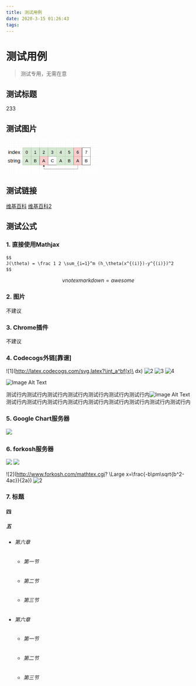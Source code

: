 ```yaml
---
title: 测试用例
date: 2020-3-15 01:26:43
tags:
---
```


# 测试用例
<!-- more -->

> 测试专用，无需在意

## 测试标题

233

## 测试图片

<img src="/images/algorithm/kmp/next3.png" title="next3" alt="next3" style="max-width:50%;margin:auto;" />

## 测试链接

[维基百科](https://zh.wikipedia.org/)
[维基百科2](https://zh.wikipedia.org/)

## 测试公式

### 1. 直接使用Mathjax

```mathjax
$$
J(\theta) = \frac 1 2 \sum_{i=1}^m (h_\theta(x^{(i)})-y^{(i)})^2
$$
```

$$vnote x markdown = awesome$$

### 2. 图片

不建议

### 3. Chrome插件

不建议

### 4. Codecogs外链[靠谱]

![1](http://latex.codecogs.com/svg.latex?\int_a^bf(x)\ dx)
![2](http://latex.codecogs.com/svg.latex?\begin{cases}a_1=a_{2}\\\\b_{1}=b_{2}\\\\\end{cases})
![3](http://latex.codecogs.com/svg.latex?\begin{bmatrix}{a_{1}}&{a_{2}}&{a_{3}}\\\\{b_{1}}&{b_{2}}&{b_{3}}\\\\{c_{1}}&{c_{2}}&{c_{3}}\\\\\end{bmatrix})
![4](http://latex.codecogs.com/svg.latex?\sum_{n=1}^\infty\frac{1}{n^2}=\frac{\pi^2}{6})

![Image Alt Text](https://latex.codecogs.com/svg.latex?{\int&space;x^{2}}={\frac{1}{3}x^{3}&plus;C} "Optional Text")

测试行内测试行内测试行内测试行内测试行内测试行内测试行内![Image Alt Text](https://latex.codecogs.com/svg.latex?{\int&space;x^{2}}={\frac{1}{3}x^{3}&plus;C} "Optional Text")测试行内测试行内测试行内测试行内测试行内测试行内测试行内测试行内测试行内

### 5. Google Chart服务器

<img src="http://chart.googleapis.com/chart?cht=tx&chl=\Large x=\frac{-b\pm\sqrt{b^2-4ac}}{2a}" style="border:none;">

### 6. forkosh服务器

<img src="https://latex.codecogs.com/png.latex? \Large x=\frac{-b\pm\sqrt{b^2-4ac}}{2a}">
<img src="http://www.forkosh.com/mathtex.cgi? \Large x=\frac{-b\pm\sqrt{b^2-4ac}}{2a}"> 

![2](http://www.forkosh.com/mathtex.cgi? \Large x=\frac{-b\pm\sqrt{b^2-4ac}}{2a})
![2](http://www.forkosh.com/mathtex.cgi?\\Largex=\frac{-b\pm\sqrt{b^2-4ac}}{2a})

### 7. 标题

#### 四

##### 五

- ###### 第六章
    - ###### 第一节
    - ###### 第二节
    - ###### 第三节

- ###### 第六章
    - ###### 第一节
    - ###### 第二节
    - ###### 第三节

